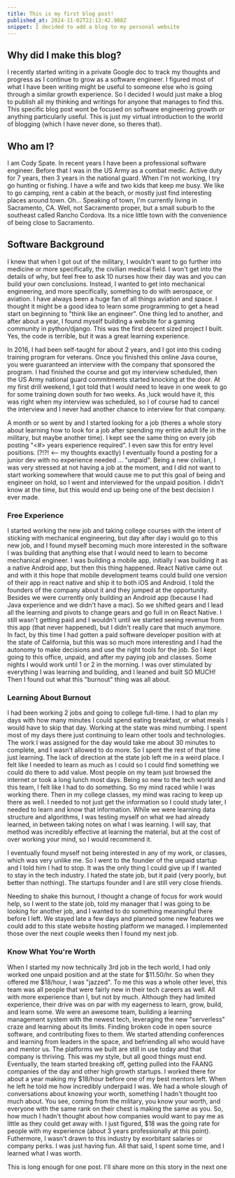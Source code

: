 ```yaml
---
title: This is my first blog post!
published_at: 2024-11-02T22:13:42.988Z
snippet: I decided to add a blog to my personal website
---
```


## Why did I make this blog?

I recently started writing in a private Google doc to track my thoughts and
progress as I continue to grow as a software engineer. I figured most of what I
have been writing might be useful to someone else who is going through a similar
growth experience. So I decided I would just make a blog to publish all my
thinking and writings for anyone that manages to find this. This specific blog
post wont be focused on software engineering growth or anything particularly
useful. This is just my virtual introduction to the world of blogging (which I
have never done, so theres that).

## Who am I?

I am Cody Spate. In recent years I have been a professional software engineer.
Before that I was in the US Army as a combat medic. Active duty for 7 years,
then 3 years in the national guard. When I'm not working, I try go hunting or
fishing. I have a wife and two kids that keep me busy. We like to go camping,
rent a cabin at the beach, or mostly just find interesting places around town.
Oh... Speaking of town, I'm currently living in Sacramento, CA. Well, not
Sacramento proper, but a small suburb to the southeast called Rancho Cordova.
Its a nice little town with the convenience of being close to Sacramento.

## Software Background

I knew that when I got out of the military, I wouldn't want to go further into
medicine or more specifically, the civilian medical field. I won't get into the
details of why, but feel free to ask 10 nurses how their day was and you can
build your own conclusions. Instead, I wanted to get into mechanical
engineering, and more specifically, something to do with aerospace, or aviation.
I have always been a huge fan of all things aviation and space. I thought it
might be a good idea to learn some programming to get a head start on beginning
to "think like an engineer". One thing led to another, and after about a year, I
found myself building a website for a gaming community in python/django. This
was the first decent sized project I built. Yes, the code is terrible, but it
was a great learning experience.

In 2016, I had been self-taught for about 2 years, and I got into this coding
training program for veterans. Once you finished this online Java course, you
were guaranteed an interview with the company that sponsored the program. I had
finished the course and got my interview scheduled, then the US Army national
guard commitments started knocking at the door. At my first drill weekend, I got
told that I would need to leave in one week to go for some training down south
for two weeks. As ,luck would have it, this was right when my interview was
scheduled, so I of course had to cancel the interview and I never had another
chance to interview for that company.

A month or so went by and I started looking for a job (theres a whole story
about learning how to look for a job after spending my entire adult life in the
military, but maybe another time). I kept see the same thing on every job
posting "<#> years experience required". I even saw this for entry level
positions. (?!?! <-- my thoughts exactly) I eventually found a posting for a
junior dev with no experience needed ... "unpaid". Being a new civilian, I was
very stressed at not having a job at the moment, and I did not want to start
working somewhere that would cause me to put this goal of being and engineer on
hold, so I went and interviewed for the unpaid position. I didn't know at the
time, but this would end up being one of the best decision I ever made.

### Free Experience

I started working the new job and taking college courses with the intent of
sticking with mechanical engineering, but day after day i would go to this new
job, and I found myself becoming much more interested in the software I was
building that anything else that I would need to learn to become mechanical
engineer. I was building a mobile app, initially I was building it as a native
Android app, but then this thing happened. React Native came out and with it
this hope that mobile development teams could build one version of their app in
react native and ship it to both iOS and Android. I told the founders of the
company about it and they jumped at the opportunity. Besides we were currently
only building an Android app (because I had Java experience and we didn't have a
mac). So we shifted gears and I lead all the learning and pivots to change gears
and go full in on React Native. I still wasn't getting paid and I wouldn't until
we started seeing revenue from this app (that never happened), but I didn't
really care that much anymore. In fact, by this time I had gotten a paid
software developer position with at the state of California, but this was so
much more interesting and I had the autonomy to make decisions and use the right
tools for the job. So I kept going to this office, unpaid, and after my paying
job and classes. Some nights I would work until 1 or 2 in the morning. I was
over stimulated by everything I was learning and building, and I leaned and
built SO MUCH! Then I found out what this "burnout" thing was all about.

### Learning About Burnout

I had been working 2 jobs and going to college full-time. I had to plan my days
with how many minutes I could spend eating breakfast, or what meals I would have
to skip that day. Working at the state was mind numbing. I spent most of my days
there just continuing to learn other tools and technologies. The work I was
assigned for the day would take me about 30 minutes to complete, and I wasn't
allowed to do more. So I spent the rest of that time just learning. The lack of
direction at the state job left me in a weird place. I felt like I needed to
learn as much as I could so I could find something we could do there to add
value. Most people on my team just browsed the internet or took a long lunch
most days. Being so new to the tech world and this team, I felt like I had to do
something. So my mind raced while I was working there. Then in my college
classes, my mind was racing to keep up there as well. I needed to not just get
the information so I could study later, I needed to learn and know that
information. While we were learning data structure and algorithms, I was testing
myself on what we had already learned, in between taking notes on what I was
learning. I will say, that method was incredibly effective at learning the
material, but at the cost of over working your mind, so I would recommend it.

I eventually found myself not being interested in any of my work, or classes,
which was very unlike me. So I went to the founder of the unpaid startup and I
told him I had to stop. It was the only thing I could give up if I wanted to
stay in the tech industry. I hated the state job, but it paid (very poorly, but
better than nothing). The startups founder and I are still very close friends.

Needing to shake this burnout, I thought a change of focus for work would help,
so I went to the state job, told my manager that I was going to be looking for
another job, and I wanted to do something meaningful there before I left. We
stayed late a few days and planned some new features we could add to this state
website hosting platform we managed. I implemented those over the next couple
weeks then I found my next job.

### Know What You're Worth

When I started my now technically 3rd job in the tech world, I had only worked
one unpaid position and at the state for $11.50/hr. So when they offered me
$18/hour, I was "jazzed". To me this was a whole other level, this team was all
people that were fairly new in their tech careers as well. All with more
experience than I, but not by much. Although they had limited experience, their
drive was on par with my eagerness to learn, grow, build, and learn some. We
were an awesome team, building a learning management system with the newest
tech, leveraging the new "serverless" craze and learning about its limits.
Finding broken code in open source software, and contributing fixes to them. We
started attending conferences and learning from leaders in the space, and
befriending all who would have and mentor us. The platforms we built are still
in use today and that company is thriving. This was my style, but all good
things must end. Eventually, the team started breaking off, getting pulled into
the FAANG companies of the day and other high growth startups. I worked there
for about a year making my $18/hour before one of my best mentors left. When he
left he told me how incredibly underpaid I was. We had a whole slough of
conversations about knowing your worth, something I hadn't thought too much
about. You see, coming from the military, you know your worth, and everyone with
the same rank on their chest is making the same as you. So, how much I hadn't
thought about how companies would want to pay me as little as they could get
away with. I just figured, $18 was the going rate for people with my experience
(about 3 years professionally at this point). Futhermore, I wasn't drawn to this
industry by exorbitant salaries or company perks. I was just having fun. All
that said, I spent some time, and I learned what I was worth.

This is long enough for one post. I'll share more on this story in the next one

